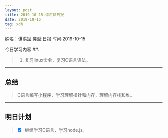 ```yaml
---
layout: post
title: 2019-10-15.谭洪斌日报
date: 2019-10-15
tag: xdh
---
```


姓名：谭洪斌
类型:日报
时间:2019-10-15

今日学习内容 ##.  

>1. 复习linux命令，复习C语言语法。
>

* * *
## 总结 ##
> C语言编写小程序，学习理解指针和内存，理解内存栈和堆。
* * *
## 明日计划 ##
> - [x] 继续学习C语言，学习node.js。


